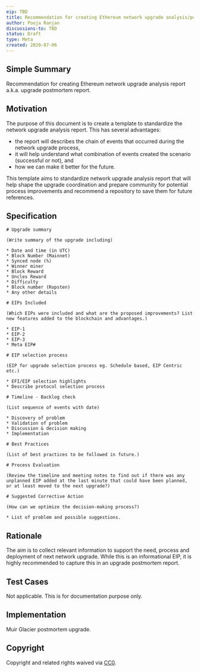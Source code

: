 ```yaml
---
eip: TBD
title: Recommendation for creating Ethereum network upgrade analysis/postmortem report
author: Pooja Ranjan 
discussions-to: TBD
status: Draft
type: Meta
created: 2020-07-06
---
```


## Simple Summary

Recommendation for creating Ethereum network upgrade analysis report a.k.a. upgrade postmortem report.

## Motivation

The purpose of this document is to create a template to standardize the network upgrade analysis report. This has several advantages:
* the report will describes the chain of events that occurred during the network upgrade process, 
* it will help understand what combination of events created the scenario (successful or not), and 
* how we can make it better for the future. 

This template aims to standardize network upgrade analysis report that will help shape the upgrade coordination and prepare community for potential process improvements and recommend a repository to save them for future references.

## Specification

```
# Upgrade summary 

(Write summary of the upgrade including)

* Date and time (in UTC) 
* Block Number (Mainnet) 
* Synced node (%)
* Winner miner 
* Block Reward
* Uncles Reward 
* Difficulty
* Block number (Ropsten)
* Any other details

# EIPs Included 

(Which EIPs were included and what are the proposed improvements? List new features added to the blockchain and advantages.)

* EIP-1
* EIP-2
* EIP-3
* Meta EIP#

# EIP selection process

(EIP for upgrade selection process eg. Schedule based, EIP Centric etc.)

* EFI/EIP selection highlights
* Describe protocol selection process

# Timeline - Backlog check

(List sequence of events with date)

* Discovery of problem 
* Validation of problem
* Discussion & decision making 
* Implementation

# Best Practices

(List of best practices to be followed in future.)

# Process Evaluation

(Review the timeline and meeting notes to find out if there was any unplanned EIP added at the last minute that could have been planned, or at least moved to the next upgrade?)

# Suggested Corrective Action

(How can we optimize the decision-making process?)

* List of problem and possible suggestions.
```

## Rationale

The aim is to collect relevant information to support  the need, process and deployment of next network upgrade. While this is an informational EIP, it is highly recommended to capture this in an upgrade postmortem report. 

## Test Cases
Not applicable. This is for documentation purpose only.

## Implementation
Muir Glacier postmortem upgrade. 

## Copyright

Copyright and related rights waived via [CC0](https://creativecommons.org/publicdomain/zero/1.0/).
